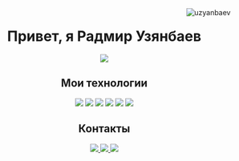 <img src="https://komarev.com/ghpvc/?username=uzyanbaev&label=Profile%20Views&color=0e75b6&style=flat" align='right' alt="uzyanbaev"/>
<h1 align="center">
  <b>Привет, я Радмир Узянбаев</b>
      
</h1>

<p align="center">
  <a href="https://github.com/DenverCoder1/readme-typing-svg">
    <img src="https://readme-typing-svg.herokuapp.com?lines=Frontend+Web+Developer&center=true&width=380&height=45&color=1E90FF">
  </a>
</p>

<h2 align="center">
  <b>Мои технологии</b>
</h2>

<p align="center">
  <img src="https://img.shields.io/badge/HTML5-FF5733?style=for-the-badge">
  <img src="https://img.shields.io/badge/CSS3-2962FF?style=for-the-badge">
  <img src="https://img.shields.io/badge/SCSS-CC6699?style=for-the-badge">
  <img src="https://img.shields.io/badge/JavaScript-F0DB4F?style=for-the-badge">
  <img src="https://img.shields.io/badge/Gulp-CF4647?style=for-the-badge">
  <img src="https://img.shields.io/badge/Git-F05032?style=for-the-badge">
</p>

<h2 align="center">
  <b>Контакты</b>
</h2>

<p align="center">
  <a href="mailto:uzyanbaevradmir@gmail.com">
    <img src="https://img.shields.io/badge/Email-0099CC?style=for-the-badge&logo=mail.ru&logoColor=white">
  </a>
  <a href="https://vk.com/uzyanbaev">
    <img src="https://img.shields.io/badge/VKontakte-4A76A8?style=for-the-badge&logo=vk&logoColor=white">
  </a>
  <a href="linkedin.com/in/uzyanbaev">
    <img src="https://img.shields.io/badge/LinkedIn-0A66C2?style=for-the-badge&logo=linkedin&logoColor=white">
  </a>
</p>
